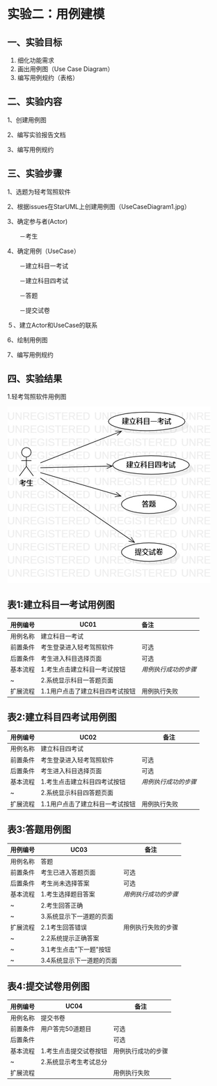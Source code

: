 # 实验二：用例建模

## 一、实验目标

1. 细化功能需求
2. 画出用例图（Use Case Diagram）
3. 编写用例规约（表格）

## 二、实验内容

1、创建用例图

2、编写实验报告文档

3、编写用例规约

## 三、实验步骤

1、选题为轻考驾照软件

2、根据issues在StarUML上创建用例图（UseCaseDiagram1.jpg）

3、确定参与者(Actor)

　　－考生

4、确定用例（UseCase）

　　－建立科目一考试

　　－建立科目四考试

　　－答题

　　－提交试卷

５、建立Actor和UseCase的联系

 6、绘制用例图

 7、编写用例规约

## 四、实验结果

1.轻考驾照软件用例图

![](./UseCaseDiagram1.jpg)

## 表1:建立科目一考试用例图

| 用例编号 | UC01                            | 备注                 |
| :------- | ------------------------------- | :------------------- |
| 用例名称 | 建立科目一考试                  |                      |
| 前置条件 | 考生登录进入轻考驾照软件        | 可选                 |
| 后置条件 | 考生进入科目选择页面            | 可选                 |
| 基本流程 | 1.考生点击建立科目一考试按钮    | *用例执行成功的步骤* |
| ~        | 2.系统显示科目一答题页面        |                      |
| 扩展流程 | 1.1用户点击了建立科目四考试按钮 | 用例执行失败         |



## 表2:建立科目四考试用例图

| 用例编号 | UC02                            | 备注                 |
| -------- | ------------------------------- | -------------------- |
| 用例名称 | 建立科目四考试                  |                      |
| 前置条件 | 考生登录进入轻考驾照软件        | 可选                 |
| 后置条件 | 考生进入科目选择页面            | 可选                 |
| 基本流程 | 1.考生点击建立科目四考试按钮    | *用例执行成功的步骤* |
| ~        | 2.系统显示科目四答题页面        |                      |
| 扩展流程 | 1.1用户点击了建立科目一考试按钮 | 用例执行失败         |

## 表3:答题用例图

| 用例编号 | UC03                      | 备注                 |
| -------- | ------------------------- | -------------------- |
| 用例名称 | 答题                      |                      |
| 前置条件 | 考生已进入答题页面        | 可选                 |
| 后置条件 | 考生尚未选择答案          | 可选                 |
| 基本流程 | 1.考生选择题目答案        | *用例执行成功的步骤* |
| ~        | 2.考生回答正确            |                      |
| ~        | 3.系统显示下一道题的页面  |                      |
| 扩展流程 | 2.1考生回答错误           | 用例执行失败的步骤   |
| ~        | 2.2系统提示正确答案       |                      |
| ~        | 3.1考生点击"下一题"按钮   |                      |
| ~        | 3.4系统显示下一道题的页面 |                      |



## 表4:提交试卷用例图

| 用例编号 | UC04                   | 备注               |
| -------- | ---------------------- | ------------------ |
| 用例名称 | 提交书卷               |                    |
| 前置条件 | 用户答完50道题目       | 可选               |
| 后置条件 |                        | 可选               |
| 基本流程 | 1.考生点击提交试卷按钮 | 用例执行成功的步骤 |
| ~        | 2.系统显示考生考试总分 |                    |
| 扩展流程 |                        | 用例执行失败       |

